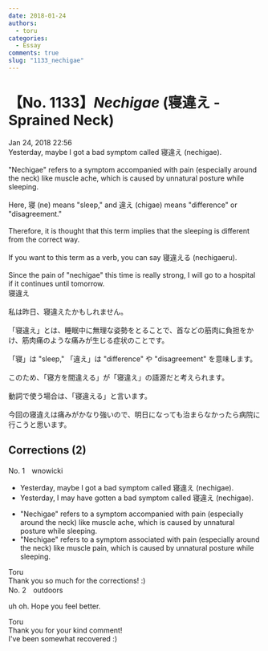 ```yaml
---
date: 2018-01-24
authors:
  - toru
categories:
  - Essay
comments: true
slug: "1133_nechigae"
---
```


# 【No. 1133】<strong><em>Nechigae</em></strong> (寝違え - Sprained Neck)
<div class="date">Jan 24, 2018 22:56</div>
<div id="post"><div id="body_show_ori">
Yesterday, maybe I got a bad symptom called 寝違え (nechigae).<br/><br/>"Nechigae" refers to a symptom accompanied with pain (especially around the neck) like muscle ache, which is caused by unnatural posture while sleeping.<br/><br/>Here, 寝 (ne) means "sleep," and 違え (chigae) means "difference" or "disagreement."<br/><br/>Therefore, it is thought that this term implies that the sleeping is different from the correct way.<br/><br/>If you want to this term as a verb, you can say 寝違える (nechigaeru).<br/><br/>Since the pain of "nechigae" this time is really strong, I will go to a hospital if it continues until tomorrow.
</div></div>

<!-- more -->

<div id="post_ja"><div id="body_show_mo">
寝違え<br/><br/>私は昨日、寝違えたかもしれません。<br/><br/>「寝違え」とは、睡眠中に無理な姿勢をとることで、首などの筋肉に負担をかけ、筋肉痛のような痛みが生じる症状のことです。<br/><br/>「寝」は "sleep," 「違え」は "difference" や "disagreement" を意味します。<br/><br/>このため、「寝方を間違える」が「寝違え」の語源だと考えられます。<br/><br/>動詞で使う場合は、「寝違える」と言います。<br/><br/>今回の寝違えは痛みがかなり強いので、明日になっても治まらなかったら病院に行こうと思います。
</div></div>

## Corrections (2)
<div id="block"><div class="first_name"> No. 1　<span class="just_name">wnowicki</span></div><div id="block2">
<ul class="correction_field">
<li class="incorrect">Yesterday, maybe I got a bad symptom called 寝違え (nechigae).</li>
<li class="corrected correct">
Yesterday, I may have gotten a bad symptom called 寝違え (nechigae).
</li>
</ul>
<ul class="correction_field">
<li class="incorrect">"Nechigae" refers to a symptom accompanied with pain (especially around the neck) like muscle ache, which is caused by unnatural posture while sleeping.</li>
<li class="corrected correct">
"Nechigae" refers to a symptom associated with pain (especially around the neck) like muscle pain, which is caused by unnatural posture while sleeping.
</li>
</ul>
</div><div class="name"><span class="just_name">Toru</span><br>
Thank you so much for the corrections! :)
</div>
</div>
<div id="block"><div class="first_name"> No. 2　<span class="just_name">outdoors</span></div><div id="block2">
<p class="comment_small">
 uh oh. Hope you feel better.
</p>

</div><div class="name"><span class="just_name">Toru</span><br>
Thank you for your kind comment!<br/>I've been somewhat recovered :)
</div>
</div>
